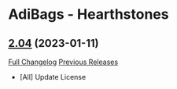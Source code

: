 # AdiBags - Hearthstones

## [2.04](https://github.com/Myrroddin/adibags-hearthstones/tree/2.04) (2023-01-11)
[Full Changelog](https://github.com/Myrroddin/adibags-hearthstones/compare/1.21.13...2.04) [Previous Releases](https://github.com/Myrroddin/adibags-hearthstones/releases)

- [All] Update License  
